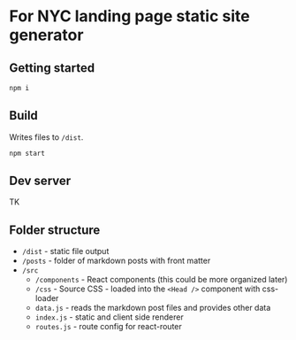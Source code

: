 
# For NYC landing page static site generator

## Getting started

```sh
npm i
```

## Build
Writes files to `/dist`.

```sh
npm start
```

## Dev server

TK


## Folder structure

- `/dist` - static file output
- `/posts` - folder of markdown posts with front matter
- `/src`
  - `/components` - React components (this could be more organized later)
  - `/css` - Source CSS - loaded into the `<Head />` component with css-loader
  - `data.js` - reads the markdown post files and provides other data
  - `index.js` - static and client side renderer
  - `routes.js` - route config for react-router

